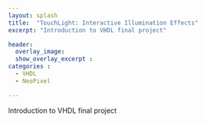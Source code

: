 ```yaml
---
layout: splash
title:  "TouchLight: Interactive Illumination Effects"
excerpt: "Introduction to VHDL final project"

header: 
  overlay_image:
  show_overlay_excerpt :
categories : 
  - VHDL
  - NeoPixel

---
```


Introduction to VHDL final project